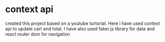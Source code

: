# context api
created this project based on a youtube turtorial.
Here i have used context api to update cart and total.
I have also used faker.js library for data and react router dom for navigation
